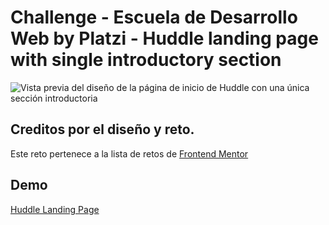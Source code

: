 # Challenge - Escuela de Desarrollo Web by Platzi - Huddle landing page with single introductory section

![Vista previa del diseño de la página de inicio de Huddle con una única sección introductoria](./design/desktop-preview.jpg)

## Creditos por el diseño y reto.

Este reto pertenece a la lista de retos de [Frontend Mentor](https://www.frontendmentor.io)

## Demo

[Huddle Landing Page](https://ivansevillaa.github.io/Huddle-Landing-Page/)
